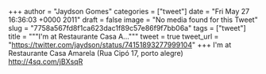
+++
author = "Jaydson Gomes"
categories = ["tweet"]
date = "Fri May 27 16:36:03 +0000 2011"
draft = false
image = "No media found for this Tweet"
slug = "7758a567fd8f1ca623dac1f89c57e86f9f7bb06a"
tags = ["tweet"]
title = """I'm at Restaurante Casa A..."""
tweet = true
tweet_url = "https://twitter.com/jaydson/status/74151893277999104"
+++
I'm at Restaurante Casa Amarela (Rua Cipó 17, porto alegre) http://4sq.com/jBXsqR
